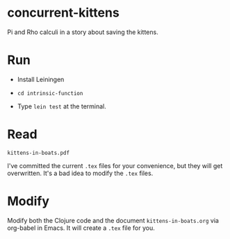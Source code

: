 # concurrent-kittens
Pi and Rho calculi in a story about saving the kittens.

# Run

- Install Leiningen

- `cd intrinsic-function`

- Type `lein test` at the terminal.

# Read

`kittens-in-boats.pdf`

I've committed the current `.tex` files for your convenience,
but they will get overwritten. It's a bad idea to modify the
`.tex` files.

# Modify

Modify both the Clojure code and the document `kittens-in-boats.org` via
org-babel in Emacs. It will create a `.tex` file for you.

